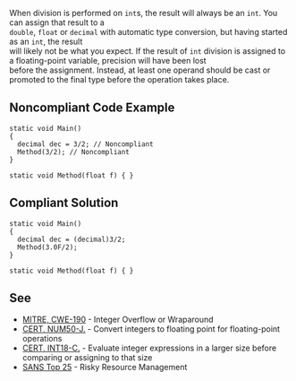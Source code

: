 
When division is performed on `int`s, the result will always be an `int`. You can assign that result to a<br>`double`, `float` or `decimal` with automatic type conversion, but having started as an `int`, the result<br>will likely not be what you expect. If the result of `int` division is assigned to a floating-point variable, precision will have been lost<br>before the assignment. Instead, at least one operand should be cast or promoted to the final type before the operation takes place.

## Noncompliant Code Example


    static void Main()
    {
      decimal dec = 3/2; // Noncompliant
      Method(3/2); // Noncompliant
    }
    
    static void Method(float f) { }


## Compliant Solution


    static void Main()
    {
      decimal dec = (decimal)3/2;
      Method(3.0F/2);
    }
    
    static void Method(float f) { }


## See

- [MITRE, CWE-190](http://cwe.mitre.org/data/definitions/190) - Integer Overflow or Wraparound
- [CERT, NUM50-J.](https://www.securecoding.cert.org/confluence/x/woIyAQ) - Convert integers to floating point for floating-point<br>  operations
- [CERT, INT18-C.](https://www.securecoding.cert.org/confluence/x/AxE) - Evaluate integer expressions in a larger size before<br>  comparing or assigning to that size
- [SANS Top 25](https://www.sans.org/top25-software-errors/#cat2) - Risky Resource Management

